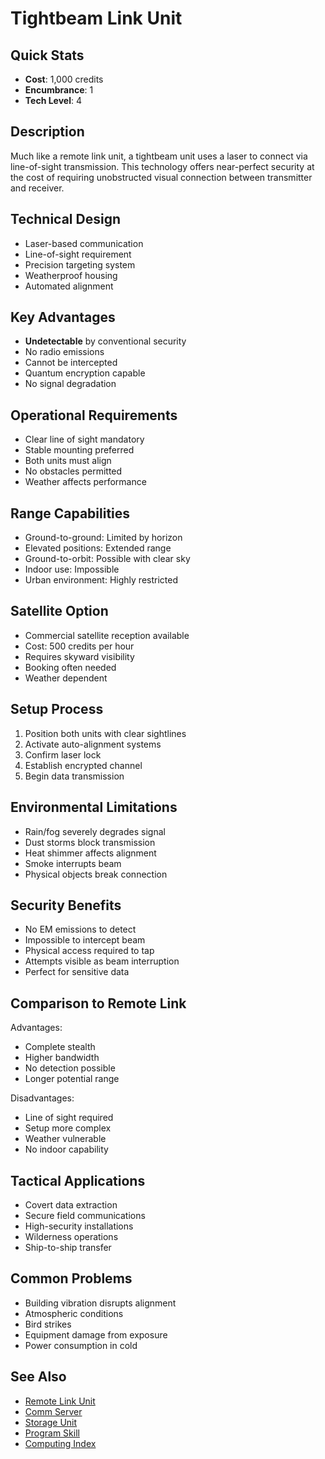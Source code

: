 # Tightbeam Link Unit

## Quick Stats
- **Cost**: 1,000 credits
- **Encumbrance**: 1
- **Tech Level**: 4

## Description
Much like a remote link unit, a tightbeam unit uses a laser to connect via line-of-sight transmission. This technology offers near-perfect security at the cost of requiring unobstructed visual connection between transmitter and receiver.

## Technical Design
- Laser-based communication
- Line-of-sight requirement
- Precision targeting system
- Weatherproof housing
- Automated alignment

## Key Advantages
- **Undetectable** by conventional security
- No radio emissions
- Cannot be intercepted
- Quantum encryption capable
- No signal degradation

## Operational Requirements
- Clear line of sight mandatory
- Stable mounting preferred
- Both units must align
- No obstacles permitted
- Weather affects performance

## Range Capabilities
- Ground-to-ground: Limited by horizon
- Elevated positions: Extended range
- Ground-to-orbit: Possible with clear sky
- Indoor use: Impossible
- Urban environment: Highly restricted

## Satellite Option
- Commercial satellite reception available
- Cost: 500 credits per hour
- Requires skyward visibility
- Booking often needed
- Weather dependent

## Setup Process
1. Position both units with clear sightlines
2. Activate auto-alignment systems
3. Confirm laser lock
4. Establish encrypted channel
5. Begin data transmission

## Environmental Limitations
- Rain/fog severely degrades signal
- Dust storms block transmission
- Heat shimmer affects alignment
- Smoke interrupts beam
- Physical objects break connection

## Security Benefits
- No EM emissions to detect
- Impossible to intercept beam
- Physical access required to tap
- Attempts visible as beam interruption
- Perfect for sensitive data

## Comparison to Remote Link
Advantages:
- Complete stealth
- Higher bandwidth
- No detection possible
- Longer potential range

Disadvantages:
- Line of sight required
- Setup more complex
- Weather vulnerable
- No indoor capability

## Tactical Applications
- Covert data extraction
- Secure field communications
- High-security installations
- Wilderness operations
- Ship-to-ship transfer

## Common Problems
- Building vibration disrupts alignment
- Atmospheric conditions
- Bird strikes
- Equipment damage from exposure
- Power consumption in cold

## See Also
- [Remote Link Unit](remote-link-unit.md)
- [Comm Server](../communications/comm-server.md)
- [Storage Unit](storage-unit.md)
- [Program Skill](../../../character-creation/skills/program.md)
- [Computing Index](../computing/)